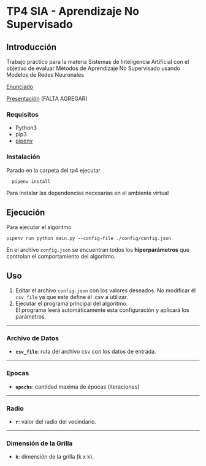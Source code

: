 # TP4 SIA - Aprendizaje No Supervisado

## Introducción

Trabajo práctico para la materia Sistemas de Inteligencia Artificial con el
objetivo de evaluar Métodos de Aprendizaje No Supervisado usando Modelos de Redes Neuronales

[Enunciado](Enunciado.pdf)

[Presentación](Presentacion.pdf) (FALTA AGREGAR)

### Requisitos

- Python3
- pip3
- [pipenv](https://pypi.org/project/pipenv/)

### Instalación

Parado en la carpeta del tp4 ejecutar

```sh
  pipenv install
```

Para instalar las dependencias necesarias en el ambiente virtual

## Ejecución
Para ejecutar el algoritmo
```
pipenv run python main.py --config-file ./config/config.json
```

En el archivo `config.json` se encuentran todos los **hiperparámetros** que controlan el comportamiento del algoritmo.

## Uso
1. Editar el archivo `config.json` con los valores deseados.
No modificar él `csv_file` ya que este define él .csv a utilizar.
2. Ejecutar el programa principal del algoritmo.  
   El programa leerá automáticamente esta configuración y aplicará los parámetros.

---

### Archivo de Datos
- **`csv_file`**: ruta del archivo csv con los datos de entrada.

---

### Epocas
- **`epochs`**: cantidad maxima de épocas (iteraciones)

---

### Radio
- **`r`**: valor del radio del vecindario.

---

### Dimensión de la Grilla
- **`k`**: dimensión de la grilla (k x k).